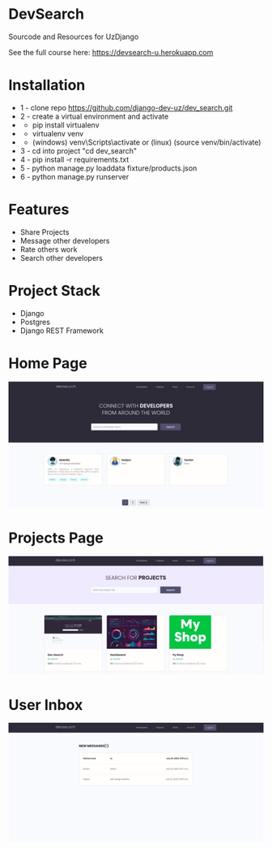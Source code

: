 # DevSearch
Sourcode and Resources for UzDjango

See the full course here: https://devsearch-u.herokuapp.com


# Installation
* 1 - clone repo https://github.com/django-dev-uz/dev_search.git
* 2 - create a virtual environment and activate
*  - pip install virtualenv
*  - virtualenv venv
*  - (windows) venv\Scripts\activate or (linux) (source venv/bin/activate)
* 3 - cd into project "cd dev_search"
* 4 - pip install -r requirements.txt
* 5 - python manage.py loaddata fixture/products.json
* 6 - python manage.py runserver



# Features
* Share Projects
* Message other developers
* Rate others work
* Search other developers

# Project Stack
* Django
* Postgres
* Django REST Framework

# Home Page
<img src="static/images/main.jpg">

# Projects Page

<img src="static/images/project.jpg">

# User Inbox
<img src="static/images/inbox.jpg">  

